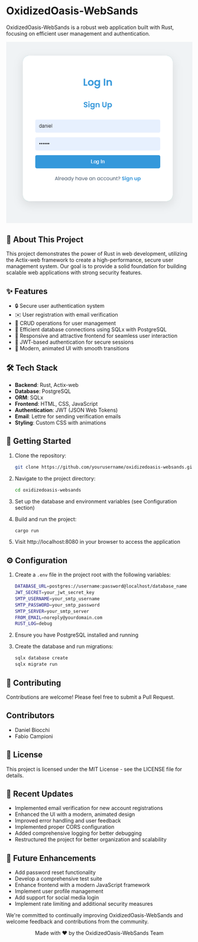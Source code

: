# OxidizedOasis-WebSands

OxidizedOasis-WebSands is a robust web application built with Rust, focusing on efficient user management and authentication.

<p align="center">
  <img src="static/images/login-page-screenshot.png" alt="Login Page Screenshot" width="600">
</p>

## 🌟 About This Project

This project demonstrates the power of Rust in web development, utilizing the Actix-web framework to create a high-performance, secure user management system. Our goal is to provide a solid foundation for building scalable web applications with strong security features.

## ✨ Features

- 🔒 Secure user authentication system
- ✉️ User registration with email verification
- 🔄 CRUD operations for user management
- 🚀 Efficient database connections using SQLx with PostgreSQL
- 📱 Responsive and attractive frontend for seamless user interaction
- 🔑 JWT-based authentication for secure sessions
- 🎨 Modern, animated UI with smooth transitions

## 🛠️ Tech Stack

- **Backend**: Rust, Actix-web
- **Database**: PostgreSQL
- **ORM**: SQLx
- **Frontend**: HTML, CSS, JavaScript
- **Authentication**: JWT (JSON Web Tokens)
- **Email**: Lettre for sending verification emails
- **Styling**: Custom CSS with animations

## 🚀 Getting Started

1. Clone the repository:
   ```sh
   git clone https://github.com/yourusername/oxidizedoasis-websands.git
   ```

2. Navigate to the project directory:
   ```sh
   cd oxidizedoasis-websands
   ```

3. Set up the database and environment variables (see Configuration section)

4. Build and run the project:
   ```sh
   cargo run
   ```

5. Visit http://localhost:8080 in your browser to access the application

## ⚙️ Configuration

1. Create a `.env` file in the project root with the following variables:
   ```sh
   DATABASE_URL=postgres://username:password@localhost/database_name
   JWT_SECRET=your_jwt_secret_key
   SMTP_USERNAME=your_smtp_username
   SMTP_PASSWORD=your_smtp_password
   SMTP_SERVER=your_smtp_server
   FROM_EMAIL=noreply@yourdomain.com
   RUST_LOG=debug
   ```

2. Ensure you have PostgreSQL installed and running

3. Create the database and run migrations:
   ```sh
   sqlx database create
   sqlx migrate run
   ```

## 🤝 Contributing

Contributions are welcome! Please feel free to submit a Pull Request.

## Contributors

- Daniel Biocchi
- Fabio Campioni

## 📄 License

This project is licensed under the MIT License - see the LICENSE file for details.

## 🎉 Recent Updates

- Implemented email verification for new account registrations
- Enhanced the UI with a modern, animated design
- Improved error handling and user feedback
- Implemented proper CORS configuration
- Added comprehensive logging for better debugging
- Restructured the project for better organization and scalability

## 🔮 Future Enhancements

- Add password reset functionality
- Develop a comprehensive test suite
- Enhance frontend with a modern JavaScript framework
- Implement user profile management
- Add support for social media login
- Implement rate limiting and additional security measures

We're committed to continually improving OxidizedOasis-WebSands and welcome feedback and contributions from the community.

<p align="center">
  Made with ❤️ by the OxidizedOasis-WebSands Team
</p>